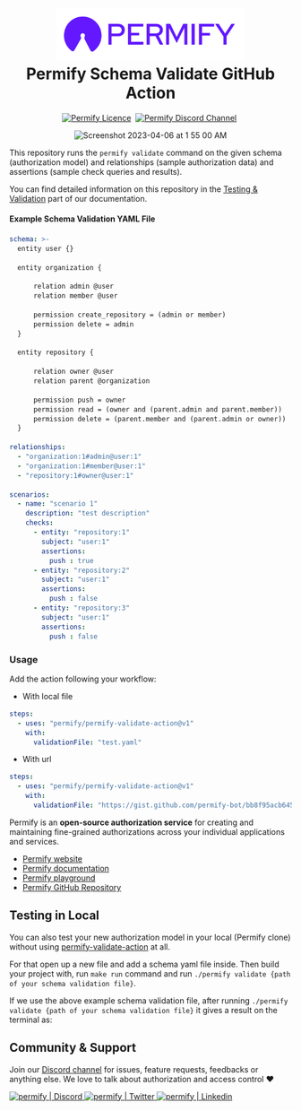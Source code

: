 <h1 align="center">
    <img src="https://raw.githubusercontent.com/Permify/permify/master/assets/permify-logo.svg" alt="Permify logo" width="336px" /><br />
    Permify Schema Validate GitHub Action
</h1>

<p align="center">
    <a href="https://github.com/Permify/permify" target="_blank"><img src="https://img.shields.io/github/license/Permify/permify?style=for-the-badge" alt="Permify Licence" /></a>&nbsp;
    <a href="https://discord.gg/MJbUjwskdH" target="_blank"><img src="https://img.shields.io/discord/950799928047833088?style=for-the-badge&logo=discord&label=DISCORD" alt="Permify Discord Channel" /></a>&nbsp;
</p>

<p align="center">
   <img width="605" alt="Screenshot 2023-04-06 at 1 55 00 AM" src="https://user-images.githubusercontent.com/39353278/232484847-ff4bd6ab-535d-4363-b3ff-167fab9d1ca4.png">
</p>

This repository runs the `permify validate` command on the given schema (authorization model) and relationships (sample authorization data) and assertions (sample check queries and results).

You can find detailed information on this repository in
the [Testing & Validation](https://docs.permify.co/docs/getting-started/testing) part of our documentation.

#### Example Schema Validation YAML File

```yaml
schema: >-
  entity user {}

  entity organization {

      relation admin @user
      relation member @user

      permission create_repository = (admin or member)
      permission delete = admin
  }

  entity repository {

      relation owner @user
      relation parent @organization

      permission push = owner
      permission read = (owner and (parent.admin and parent.member))
      permission delete = (parent.member and (parent.admin or owner))
  }

relationships:
  - "organization:1#admin@user:1"
  - "organization:1#member@user:1"
  - "repository:1#owner@user:1"

scenarios:
  - name: "scenario 1"
    description: "test description"
    checks:
      - entity: "repository:1"
        subject: "user:1"
        assertions:
          push : true
      - entity: "repository:2"
        subject: "user:1"
        assertions:
          push : false
      - entity: "repository:3"
        subject: "user:1"
        assertions:
          push : false
```

### Usage

Add the action following your workflow:

- With local file

```yaml
steps:
  - uses: "permify/permify-validate-action@v1"
    with:
      validationFile: "test.yaml"
```

- With url

```yaml
steps:
  - uses: "permify/permify-validate-action@v1"
    with:
      validationFile: "https://gist.github.com/permify-bot/bb8f95acb64525d2a41688ae0a6f4274"
```

Permify is an **open-source authorization service** for creating and maintaining fine-grained authorizations across your
individual applications and services.

* [Permify website](https://permify.co)
* [Permify documentation](https://docs.permify.co/docs/intro)
* [Permify playground](https://play.permify.co)
* [Permify GitHub Repository](https://github.com/Permify/permify)

## Testing in Local

You can also test your new authorization model in your local (Permify clone) without using [permify-validate-action] at
all.

For that open up a new file and add a schema yaml file inside. Then build your project with, run `make run` command and
run `./permify validate {path of your schema validation file}`.

If we use the above example schema validation file, after
running `./permify validate {path of your schema validation file}` it gives a result on the terminal as:

[permify-validate-action]: https://github.com/Permify/permify-validate-action

## Community & Support

Join our [Discord channel](https://discord.gg/MJbUjwskdH) for issues, feature requests, feedbacks or anything else. We
love to talk about authorization and access control :heart:

<p align="left">
<a href="https://discord.gg/MJbUjwskdH">
 <img height="70px" width="70px" alt="permify | Discord" src="https://user-images.githubusercontent.com/39353278/187209316-3d01a799-c51b-4eaa-8f52-168047078a14.png" />
</a>
<a href="https://twitter.com/GetPermify">
  <img height="70px" width="70px" alt="permify | Twitter" src="https://user-images.githubusercontent.com/39353278/187209323-23f14261-d406-420d-80eb-1aa707a71043.png"/>
</a>
<a href="https://www.linkedin.com/company/permifyco">
  <img height="70px" width="70px" alt="permify | Linkedin" src="https://user-images.githubusercontent.com/39353278/187209321-03293a24-6f63-4321-b362-b0fc89fdd879.png" />
</a>
</p>

